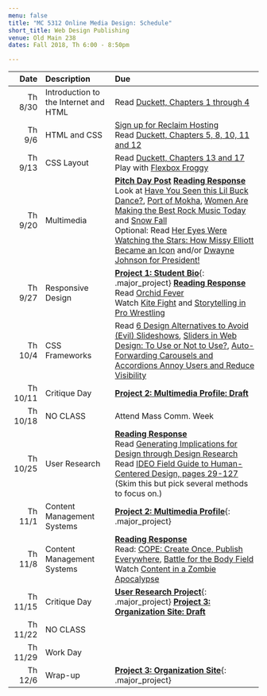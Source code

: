 ```yaml
---
menu: false
title: "MC 5312 Online Media Design: Schedule"
short_title: Web Design Publishing
venue: Old Main 238
dates: Fall 2018, Th 6:00 - 8:50pm

---
```


Date | Description | Due
---: | :----------- | :---
Th 8/30 | Introduction to the Internet and HTML | Read [Duckett, Chapters 1 through 4](https://ebookcentral-proquest-com.libproxy.txstate.edu/lib/txstate/detail.action?docID=817871)
Th 9/6 | HTML and CSS | [Sign up for Reclaim Hosting](/resources/instructions_reclaim_hosting.html) <br /> Read [Duckett, Chapters 5, 8, 10, 11 and 12](https://ebookcentral-proquest-com.libproxy.txstate.edu/lib/txstate/detail.action?docID=817871)
Th 9/13 | CSS Layout | Read [Duckett, Chapters 13 and 17](https://ebookcentral-proquest-com.libproxy.txstate.edu/lib/txstate/detail.action?docID=817871)<br /> Play with [Flexbox Froggy](https://flexboxfroggy.com/)
Th 9/20 | Multimedia | __[Pitch Day Post](/assignments/general/pitch_day_post.html)__ __[Reading Response](/assignments/general/reading_response.html)__ <br /> Look at [Have You Seen this Lil Buck Dance?](https://www.nytimes.com/interactive/2017/08/13/arts/lil-buck-jookin.html), [Port of Mokha](http://www.portofmokha.com),  [Women Are Making the Best Rock Music Today](https://www.nytimes.com/interactive/2017/09/05/arts/music/25-women-making-best-rock-music-today.html#snail-mail-quote) and [Snow Fall](http://www.nytimes.com/projects/2012/snow-fall/index.html#/?part=tunnel-creek) <br /> Optional: Read [Her Eyes Were Watching the Stars: How Missy Elliott Became an Icon](https://www.elle.com/culture/celebrities/a44891/missy-elliott-june-2017-elle-cover-story/) and/or [Dwayne Johnson for President!](https://www.gq.com/story/dwayne-johnson-for-president-cover?src=longreads)
Th 9/27 | Responsive Design | __[Project 1: Student Bio](/assignments/online_media/online_media_personal_site.html)__{: .major_project}  __[Reading Response](/assignments/general/reading_response.html)__ <br /> Read [Orchid Fever](http://www.susanorlean.com/articles/orchid_fever.php) <br /> Watch [Kite Fight](https://youtu.be/sl3qWHkqfI8) and [Storytelling in Pro Wrestling](https://youtu.be/ULhejU7K7DQ)
Th 10/4 | CSS Frameworks | Read [6 Design Alternatives to Avoid (Evil) Slideshows](https://uxplanet.org/6-design-alternatives-to-avoid-evil-slideshows-9d442cf680d3), [Sliders in Web Design: To Use or Not to Use?](https://usabilitygeek.com/sliders-web-design-use/), [Auto-Forwarding Carousels and Accordions Annoy Users and Reduce Visibility](https://www.nngroup.com/articles/auto-forwarding/)
Th 10/11 | Critique Day | __[Project 2: Multimedia Profile: Draft](/assignments/online_media/online_media_multimedia_profile.html)__
Th 10/18 | NO CLASS | Attend Mass Comm. Week
Th 10/25 | User Research | __[Reading Response](/assignments/general/reading_response.html)__<br /> Read [Generating Implications for Design through Design Research](/assets/readings/implications_for_design.pdf) <br />Read [IDEO Field Guide to Human-Centered Design, pages 29-127](/assets/readings/field_guide_to_user_centered_design.pdf) (Skim this but pick several methods to focus on.)
Th 11/1 | Content Management Systems | __[Project 2: Multimedia Profile](/assignments/online_media/online_media_multimedia_profile.html)__{: .major_project}
Th 11/8 | Content Management Systems | __[Reading Response](/assignments/general/reading_response.html)__<br /> Read: [COPE: Create Once, Publish Everywhere](https://www.programmableweb.com/news/cope-create-once-publish-everywhere/2009/10/13), [Battle for the Body Field](https://alistapart.com/article/battle-for-the-body-field) <br />Watch [Content in a Zombie Apocalypse](https://karenmcgrane.com/2014/10/15/content-in-a-zombie-apocalypse/)
Th 11/15 | Critique Day | __[User Research Project](/assignments/online_media/online_media_user_research.html)__{: .major_project} __[Project 3: Organization Site: Draft](/assignments/online_media/online_media_organization_site.html)__
Th 11/22 | NO CLASS |
Th 11/29 | Work Day |
Th 12/6 | Wrap-up | __[Project 3: Organization Site](/assignments/online_media/online_media_organization_site.html)__{: .major_project}
